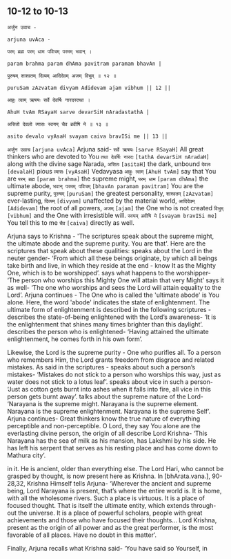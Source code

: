 ## 10-12 to 10-13


```shloka-sa
अर्जुन उवाच -
```
```shloka-sa-hk
arjuna uvAca -
```
```shloka-sa
परम् ब्रह्म परम् धाम पवित्रम् परमम् भवान् ।
```
```shloka-sa-hk
param brahma param dhAma pavitram paramam bhavAn |
```
```shloka-sa
पुरुषम् शाश्वतम् दिव्यम् आदिदेवम् अजम् विभुम् ॥ १२ ॥
```
```shloka-sa-hk
puruSam zAzvatam divyam Adidevam ajam vibhum || 12 ||
```

```shloka-sa
आहुः त्वाम् ऋषयः सर्वे देवर्षिः नारदस्तथा ।
```
```shloka-sa-hk
AhuH tvAm RSayaH sarve devarSiH nAradastathA |
```
```shloka-sa
असितो देवलो व्यासः स्वयम् चैव ब्रवीषि मे ॥ १३ ॥
```
```shloka-sa-hk
asito devalo vyAsaH svayam caiva bravISi me || 13 ||
```

`अर्जुन उवाच` `[arjuna uvAca]` Arjuna said-
`सर्वे ऋषयः` `[sarve RSayaH]` All great thinkers who are devoted to You `तथा देवर्षिः नारदः` `[tathA devarSiH nAradaH]` along with the divine sage Narada, `असितः` `[asitaH]` the dark, unbound `देवलः` `[devalaH]` pious `व्यासः` `[vyAsaH]` Vedavyasa `आहुः त्वाम्` `[AhuH tvAm]` say that You are `परम् ब्रह्म` `[param brahma]` the supreme might, `परम् धाम` `[param dhAma]` the ultimate abode, `भवान् परमम् पवित्रम्` `[bhavAn paramam pavitram]` You are the supreme purity, `पुरुषम्` `[puruSam]` the greatest personality, `शाश्वतम्` `[zAzvatam]` ever-lasting, `दिव्यम्` `[divyam]` unaffected by the material world, `आदिदेवम्` `[Adidevam]` the root of all powers, `अजम्` `[ajam]` the One who is not created `विभुम्` `[vibhum]` and the One with irresistible will. `स्वयम् ब्रवीषि मे` `[svayam bravISi me]` You tell this to me `चैव` `[caiva]` directly as well.



Arjuna says to Krishna - 'The scriptures speak about the supreme might, the ultimate abode and the supreme purity. You are that'. 
Here are the scriptures that speak about these qualities:
 speaks about the Lord in the neuter gender- ‘From which all these beings originate, by which all beings take birth and live, in which they reside at the end - know It as the Mighty One, which is to be worshipped’.
 says what happens to the worshipper- ‘The person who worships this Mighty One will attain that very Might’
 says it as well- ‘The one who worships and sees the Lord will attain equality to the Lord’.
Arjuna continues - The One who is called the 'ultimate abode' is You alone. Here, the word 'abode' indicates the state of enlightenment. The ultimate form of enlightenment is described in the following scriptures -
 describes the state-of-being enlightened with the Lord’s awareness- ‘It is the enlightenment that shines many times brighter than this daylight’.
 describes the person who is enlightened- ‘Having attained the ultimate enlightenment, he comes forth in his own form’.

Likewise, the Lord is the supreme purity - One who purifies all. To a person who remembers Him, the Lord grants freedom from disgrace and related mistakes. As said in the scriptures -
 speaks about such a person’s mistakes- ‘Mistakes do not stick to a person who worships this way, just as water does not stick to a lotus leaf’.
 speaks about vice in such a person- ‘Just as cotton gets burnt into ashes when it falls into fire, all vice in this person gets burnt away’.
 talks about the supreme nature of the Lord- ‘Narayana is the supreme might. Narayana is the supreme element. Narayana is the supreme enlightenment. Narayana is the supreme Self’.
Arjuna continues- Great thinkers know the true nature of everything perceptible and non-perceptible. O Lord, they say You alone are the everlasting divine person, the origin of all 
 describe Lord Krishna- ‘This Narayana has the sea of milk as his mansion, has Lakshmi by his side. He has left his serpent that serves as his resting place and has come down to Mathura city’.

 in it. He is ancient, older than everything else. The Lord Hari, who cannot be grasped by thought, is now present here as Krishna.
In [bhArata.vana.], 90-28,32, Krishna Himself tells Arjuna- ‘Wherever the ancient and supreme being, Lord Narayana is present, that’s where the entire world is. It is home, with all the wholesome rivers. Such a place is virtuous. It is a place of focused thought. That is itself the ultimate entity, which extends through-out the universe. It is a place of powerful scholars, people with great achievements and those who have focused their thoughts... Lord Krishna, present as the origin of all power and as the great performer, is the most favorable of all places. Have no doubt in this matter’.

Finally, Arjuna recalls what Krishna said- ‘You have said so Yourself, in 

